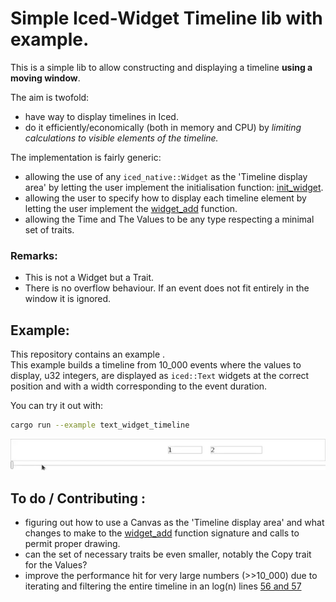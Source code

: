 # Simple Iced-Widget Timeline lib with example.

This is a simple lib to allow constructing and displaying a timeline **using a
moving window**.  

The aim is twofold:
* have way to display timelines in Iced.
* do it efficiently/economically (both in memory and CPU) by *limiting
calculations to visible elements of the timeline.*


The implementation is fairly generic:
 * allowing the use of any `iced_native::Widget` as the
'Timeline display area' by letting the user implement the initialisation
function: [init_widget](/src/lib.rs#L53).
 * allowing the user to specify how to display each timeline element by letting
 the user implement the [widget_add](/src/lib.rs#L58) function.
 * allowing the Time and The Values to be any type respecting a minimal set of
 traits.

 ### Remarks:
 * This is not a Widget but a Trait.
 * There is no overflow behaviour. If an event does not fit entirely in the
 window it is ignored.

 ## Example:
 This repository contains an example [](examples/text_widget_timeline.rs).  
 This example builds a timeline from 10_000 events where the values to display,
 u32 integers, are displayed as `iced::Text` widgets at the correct position and
 with a width corresponding to the event duration.

 You can try it out with:  
```bash
cargo run --example text_widget_timeline
```

![](./example.webp)

 ## To do / Contributing :
 * figuring out how to use a Canvas as the 'Timeline display area' and what
 changes to make to the [widget_add](/src/lib.rs#L58) function signature and
 calls to permit proper drawing.
 * can the set of necessary traits be even smaller, notably the Copy trait for
 the Values?
 * improve the performance hit for very large numbers (>>10_000) due to
 iterating and filtering the entire timeline in an log(n) lines [56 and 57](https://github.com/GTimothy/iced_timeline/blob/660a072ea994839839a6ea63bb80422064388408/src/lib.rs#L66)
